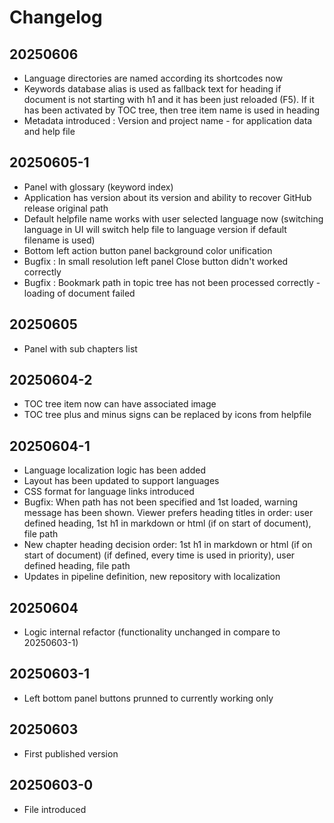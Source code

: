 # Changelog

## 20250606
- Language directories are named according its shortcodes now
- Keywords database alias is used as fallback text for heading if document is not starting with h1 and it has been just reloaded (F5). If it has been activated by TOC tree, then tree item name is used in heading
- Metadata introduced : Version and project name - for application data and help file

## 20250605-1
- Panel with glossary (keyword index)
- Application has version about its version and ability to recover GitHub release original path
- Default helpfile name works with user selected language now (switching language in UI will switch help file to language version if default filename is used)
- Bottom left action button panel background color unification
- Bugfix : In small resolution left panel Close button didn't worked correctly
- Bugfix : Bookmark path in topic tree has not been processed correctly - loading of document failed

## 20250605
- Panel with sub chapters list

## 20250604-2
- TOC tree item now can have associated image
- TOC tree plus and minus signs can be replaced by icons from helpfile

## 20250604-1
- Language localization logic has been added
- Layout has been updated to support languages
- CSS format for language links introduced
- Bugfix: When path has not been specified and 1st loaded, warning message has been shown. Viewer prefers heading titles in order: user defined heading, 1st h1 in markdown or html (if on start of document), file path
- New chapter heading decision order: 1st h1 in markdown or html (if on start of document) (if defined, every time is used in priority), user defined heading, file path
- Updates in pipeline definition, new repository with localization

## 20250604
- Logic internal refactor (functionality unchanged in compare to 20250603-1)

## 20250603-1
- Left bottom panel buttons prunned to currently working only

## 20250603
- First published version

## 20250603-0
- File introduced
